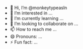 - 👋 Hi, I’m @monkeytypeasln
- 👀 I’m interested in ...
- 🌱 I’m currently learning ...
- 💞️ I’m looking to collaborate on ...
- 📫 How to reach me ...
- 😄 Pronouns: ...
- ⚡ Fun fact: ...

<!---
monkeytypeasln/monkeytypeasln is a ✨ special ✨ repository because its `README.md` (this file) appears on your GitHub profile.
You can click the Preview link to take a look at your changes.
--->
